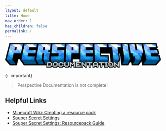 ```yaml
---
layout: default
title: Home
nav_order: 1
has_children: false
permalink: /
---
```

![](https://raw.githubusercontent.com/MCLegoMan/Perspective/1.20.x/docs/img/titles/documentation.png)

{: .important}  
> Perspective Documentation is not complete!



## Helpful Links  
- [Minecraft Wiki: Creating a resource pack](https://minecraft.fandom.com/wiki/Tutorials/Creating_a_resource_pack)
- [Souper Secret Settings](https://modrinth.com/mod/souper-secret-settings)
- [Souper Secret Settings: Resourcepack Guide](https://github.com/Nettakrim/Souper-Secret-Settings/blob/main/ResourcepackGuide/ResourcepackGuide.md)
